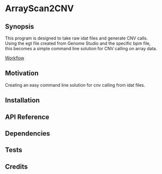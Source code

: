 # ArrayScan2CNV

## Synopsis
This program is designed to take raw idat files and generate CNV calls. Using the egt file created from Genome Studio and the specific bpm file, this becomes a simple command line solution for CNV calling on array data.

[Workflow](https://www.gliffy.com/go/publish/11884987)

## Motivation
Creating an easy command line solution for cnv calling from idat files.

## Installation


## API Reference


## Dependencies


## Tests


## Credits

